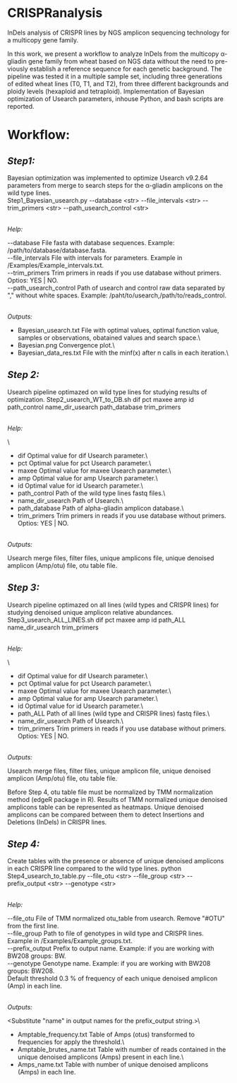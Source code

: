 # CRISPRanalysis
InDels analysis of CRISPR lines by NGS amplicon sequencing technology for a multicopy gene family.

In this work, we present a workflow to analyze InDels from the multicopy α-gliadin gene family from wheat based on NGS data without the need to pre-viously establish a reference sequence for each genetic background. The pipeline was tested it in a multiple sample set, including three generations of edited wheat lines (T0, T1, and T2), from three different backgrounds and ploidy levels (hexaploid and tetraploid). Implementation of Bayesian optimization of Usearch parameters, inhouse Python, and bash scripts are reported.

# **Workflow:**

## ***Step1:***

Bayesian optimization was implemented to optimize Usearch v9.2.64 parameters from merge to search steps for the α-gliadin amplicons on the wild type lines.\
Step1_Bayesian_usearch.py --database \<str\> --file_intervals \<str\> --trim_primers \<str\> --path_usearch_control \<str\>

\
*Help:*

--database	File fasta with database sequences. Example: /path/to/database/database.fasta.\
--file_intervals	File with intervals for parameters. Example in /Examples/Example_intervals.txt.\
--trim_primers	Trim primers in reads if you use database without primers. Optios: YES | NO.\
--path_usearch_control	Path of usearch and control raw data separated by \",\" without white spaces. Example: /paht/to/usearch,/path/to/reads_control.

\
*Outputs:*

* Bayesian_usearch.txt	File with optimal values, optimal function value, samples or observations, obatained values and search space.\
* Bayesian.png	Convergence plot.\
* Bayesian_data_res.txt	File with the minf(x) after n calls  in each iteration.\

## ***Step 2:***

Usearch pipeline optimazed on wild type lines for studying results of optimization.
Step2_usearch_WT_to_DB.sh dif pct maxee amp id path_control name_dir_usearch path_database trim_primers

\
*Help:*

<Arguments must be disposed in the order indicated before.>\
* dif	Optimal value for dif Usearch parameter.\
* pct	Optimal value for pct Usearch parameter.\
* maxee	Optimal value for maxee Usearch parameter.\
* amp	Optimal value for amp Usearch parameter.\
* id	Optimal value for id Usearch parameter.\
* path_control	Path of the wild type lines fastq files.\
* name_dir_usearch	Path of Usearch.\
* path_database	Path of alpha-gliadin amplicon database.\
* trim_primers	Trim primers in reads if you use database without primers. Optios: YES | NO.

\
*Outputs:*

Usearch merge files, filter files, unique amplicons file, unique denoised amplicon (Amp/otu) file, otu table file.

## ***Step 3:***

Usearch pipeline optimazed on all lines (wild types and CRISPR lines) for studying denoised unique amplicon relative abundances.
Step3_usearch_ALL_LINES.sh dif pct maxee amp id path_ALL name_dir_usearch trim_primers

\
*Help:*

<Arguments must be disposed in the order indicated before.>\
* dif	Optimal value for dif Usearch parameter.\
* pct	Optimal value for pct Usearch parameter.\
* maxee	Optimal value for maxee Usearch parameter.\
* amp	Optimal value for amp Usearch parameter.\
* id	Optimal value for id Usearch parameter.\
* path_ALL	Path of all lines (wild type and CRISPR lines) fastq files.\
* name_dir_usearch	Path of Usearch.\
* trim_primers	Trim primers in reads if you use database without primers. Optios: YES | NO.

\
*Outputs:*

Usearch merge files, filter files, unique amplicon file, unique denoised amplicon (Amp/otu) file, otu table file.

Before Step 4, otu table file must be normalized by TMM normalization method (edgeR package in R).
Results of TMM normalized unique denoised amplicons table can be represented as heatmaps.
Unique denoised amplicons can be compared between them to detect Insertions and Deletions (InDels) in CRISPR lines.


## ***Step 4:***

Create tables with the presence or absence of unique denoised amplicons in each CRISPR line compared to the wild type lines.
python Step4_usearch_to_table.py --file_otu \<str\> --file_group \<str\> --prefix_output \<str\> --genotype \<str\>

\
*Help:*

--file_otu	File of TMM normalized otu_table from usearch. Remove \"#OTU\" from the first line.\
--file_group	Path to file of genotypes in wild type and CRISPR lines. Example in /Examples/Example_groups.txt.\
--prefix_output	Prefix to output name. Example: if you are working with BW208 groups: BW.\
--genotype	Genotype name. Example: if you are working with BW208 groups: BW208.\
Default threshold 0.3 % of frequency of each unique denoised amplicon (Amp) in each line.

\
*Outputs:*

<Substitute "name" in output names for the prefix_output string.>\
* Amptable_frequency.txt	Table of Amps (otus) transformed to frequencies for apply the threshold.\
* Amptable_brutes_name.txt	Table with number of reads contained in the unique denoised amplicons (Amps) present in each line.\
* Amps_name.txt	Table with number of unique denoised amplicons (Amps) in each line.
